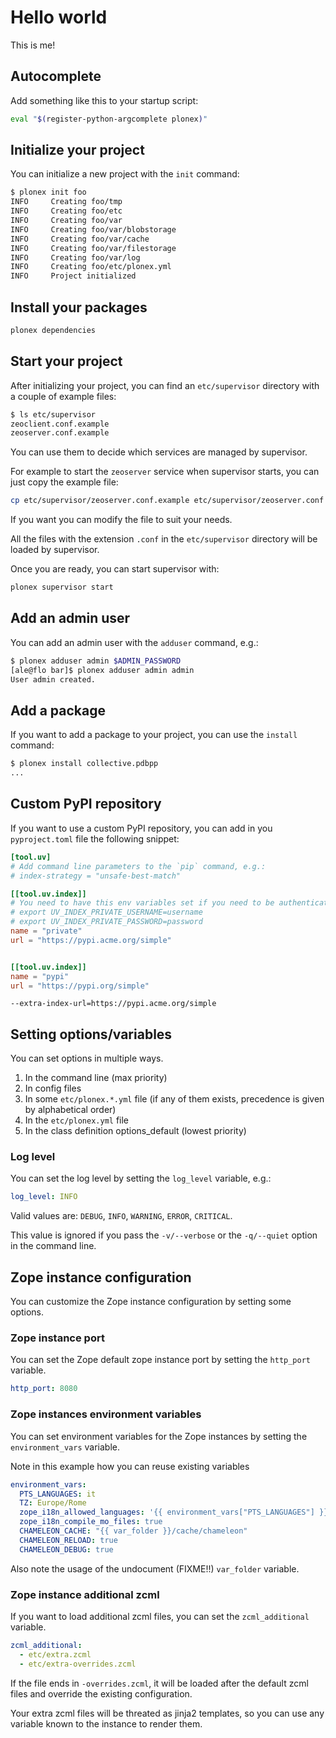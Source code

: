 # Hello world

This is me!

## Autocomplete

Add something like this to your startup script:

```sh
eval "$(register-python-argcomplete plonex)"
```

## Initialize your project

You can initialize a new project with the `init` command:

```sh
$ plonex init foo
INFO     Creating foo/tmp
INFO     Creating foo/etc
INFO     Creating foo/var
INFO     Creating foo/var/blobstorage
INFO     Creating foo/var/cache
INFO     Creating foo/var/filestorage
INFO     Creating foo/var/log
INFO     Creating foo/etc/plonex.yml
INFO     Project initialized
```

## Install your packages

```sh
plonex dependencies
```

## Start your project

After initializing your project, you can find an `etc/supervisor` directory with a couple of example files:

```sh
$ ls etc/supervisor
zeoclient.conf.example
zeoserver.conf.example
```

You can use them to decide which services are managed by supervisor.

For example to start the `zeoserver` service when supervisor starts, you can just copy the example file:

```sh
cp etc/supervisor/zeoserver.conf.example etc/supervisor/zeoserver.conf
```

If you want you can modify the file to suit your needs.

All the files with the extension `.conf` in the `etc/supervisor` directory will be loaded by supervisor.

Once you are ready, you can start supervisor with:

```sh
plonex supervisor start
```

## Add an admin user

You can add an admin user with the `adduser` command, e.g.:

```sh
$ plonex adduser admin $ADMIN_PASSWORD
[ale@flo bar]$ plonex adduser admin admin
User admin created.
```

## Add a package

If you want to add a package to your project, you can use the `install` command:

```sh
$ plonex install collective.pdbpp
...
```

## Custom PyPI repository

If you want to use a custom PyPI repository, you can add in you `pyproject.toml` file the following snippet:

```toml
[tool.uv]
# Add command line parameters to the `pip` command, e.g.:
# index-strategy = "unsafe-best-match"

[[tool.uv.index]]
# You need to have this env variables set if you need to be authenticated:
# export UV_INDEX_PRIVATE_USERNAME=username
# export UV_INDEX_PRIVATE_PASSWORD=password
name = "private"
url = "https://pypi.acme.org/simple"


[[tool.uv.index]]
name = "pypi"
url = "https://pypi.org/simple"
```

```
--extra-index-url=https://pypi.acme.org/simple
```

## Setting options/variables

You can set options in multiple ways.

1. In the command line (max priority)
2. In config files
3. In some `etc/plonex.*.yml` file (if any of them exists, precedence is given by alphabetical order)
4. In the `etc/plonex.yml` file
5. In the class definition options_default (lowest priority)

### Log level

You can set the log level by setting the `log_level` variable, e.g.:

```yaml
log_level: INFO
```

Valid values are: `DEBUG`, `INFO`, `WARNING`, `ERROR`, `CRITICAL`.

This value is ignored if you pass the `-v/--verbose` or the `-q/--quiet` option in the command line.

## Zope instance configuration

You can customize the Zope instance configuration by setting some options.

### Zope instance port

You can set the Zope default zope instance port by setting the `http_port` variable.

```yaml
http_port: 8080
```

### Zope instances environment variables

You can set environment variables for the Zope instances by setting the `environment_vars` variable.

Note in this example how you can reuse existing variables

```yaml
environment_vars:
  PTS_LANGUAGES: it
  TZ: Europe/Rome
  zope_i18n_allowed_languages: '{{ environment_vars["PTS_LANGUAGES"] }}'
  zope_i18n_compile_mo_files: true
  CHAMELEON_CACHE: "{{ var_folder }}/cache/chameleon"
  CHAMELEON_RELOAD: true
  CHAMELEON_DEBUG: true
```

Also note the usage of the undocument (FIXME!!) `var_folder` variable.

### Zope instance additional zcml

If you want to load additional zcml files, you can set the `zcml_additional` variable.

```yaml
zcml_additional:
  - etc/extra.zcml
  - etc/extra-overrides.zcml
```

If the file ends in `-overrides.zcml`, it will be loaded after the default zcml files and override the existing configuration.

Your extra zcml files will be threated as jinja2 templates, so you can use any variable known to the instance to render them.
